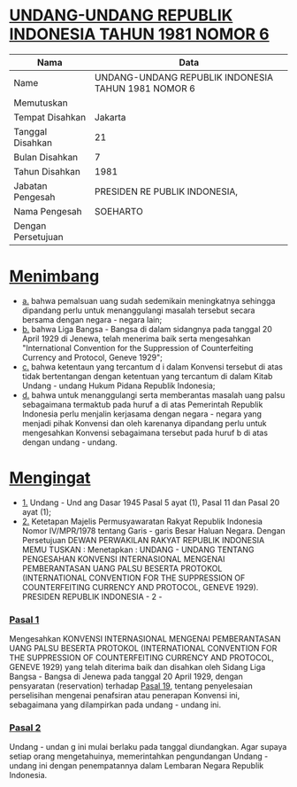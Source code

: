 # [UNDANG-UNDANG REPUBLIK INDONESIA TAHUN 1981 NOMOR 6](http://example.org/legal/document/uu/1981/6)

| Nama | Data |
| ------ | ----- |
|Name|UNDANG-UNDANG REPUBLIK INDONESIA TAHUN 1981 NOMOR 6|
|Memutuskan||
|Tempat Disahkan|Jakarta|
|Tanggal Disahkan|21|
|Bulan Disahkan|7|
|Tahun Disahkan|1981|
|Jabatan Pengesah|PRESIDEN RE PUBLIK INDONESIA,|
|Nama Pengesah|SOEHARTO|
|Dengan Persetujuan||
# [Menimbang](http://example.org/legal/document/uu/1981/6/menimbang)

* [a.](http://example.org/legal/document/uu/1981/6/menimbang/point/a) bahwa pemalsuan uang sudah sedemikain meningkatnya sehingga dipandang perlu untuk menanggulangi masalah tersebut secara bersama dengan negara - negara lain;
* [b.](http://example.org/legal/document/uu/1981/6/menimbang/point/b) bahwa Liga Bangsa - Bangsa di dalam sidangnya pada tanggal 20 April 1929 di Jenewa, telah menerima baik serta mengesahkan "International Convention for the Suppression of Counterfeiting Currency and Protocol, Geneve 1929";
* [c.](http://example.org/legal/document/uu/1981/6/menimbang/point/c) bahwa ketentaun yang tercantum d i dalam Konvensi tersebut di atas tidak bertentangan dengan ketentuan yang tercantum di dalam Kitab Undang - undang Hukum Pidana Republik Indonesia;
* [d.](http://example.org/legal/document/uu/1981/6/menimbang/point/d) bahwa untuk menanggulangi serta memberantas masalah uang palsu sebagaimana termaktub pada huruf a di atas Pemerintah Republik Indonesia perlu menjalin kerjasama dengan negara - negara yang menjadi pihak Konvensi dan oleh karenanya dipandang perlu untuk mengesahkan Konvensi sebagaimana tersebut pada huruf b di atas dengan undang - undang.
# [Mengingat](http://example.org/legal/document/uu/1981/6/mengingat)

* [1.](http://example.org/legal/document/uu/1981/6/mengingat/point/0001) Undang - Und ang Dasar 1945 Pasal 5 ayat (1), Pasal 11 dan Pasal 20 ayat (1);
* [2.](http://example.org/legal/document/uu/1981/6/mengingat/point/0002) Ketetapan Majelis Permusyawaratan Rakyat Republik Indonesia Nomor IV/MPR/1978 tentang Garis - garis Besar Haluan Negara. Dengan Persetujuan DEWAN PERWAKILAN RAKYAT REPUBLIK INDONESIA MEMU TUSKAN : Menetapkan : UNDANG - UNDANG TENTANG PENGESAHAN KONVENSI INTERNASIONAL MENGENAI PEMBERANTASAN UANG PALSU BESERTA PROTOKOL (INTERNATIONAL CONVENTION FOR THE SUPPRESSION OF COUNTERFEITING CURRENCY AND PROTOCOL, GENEVE 1929). PRESIDEN REPUBLIK INDONESIA - 2 -

### [Pasal 1](http://example.org/legal/document/uu/1981/6/pasal/0001)
Mengesahkan KONVENSI INTERNASIONAL MENGENAI PEMBERANTASAN UANG PALSU BESERTA PROTOKOL (INTERNATIONAL CONVENTION FOR THE SUPPRESSION OF COUNTERFEITING CURRENCY AND PROTOCOL, GENEVE 1929) yang telah diterima baik dan disahkan oleh Sidang Liga Bangsa - Bangsa di Jenewa pada tanggal 20 April 1929, dengan pensyaratan (reservation) terhadap [Pasal 19](http://example.org/legal/document/uu/1981/6/pasal/0019), tentang penyelesaian perselisihan mengenai penafsiran atau penerapan Konvensi ini, sebagaimana yang dilampirkan pada undang - undang ini.


### [Pasal 2](http://example.org/legal/document/uu/1981/6/pasal/0002)
Undang - undan g ini mulai berlaku pada tanggal diundangkan. Agar supaya setiap orang mengetahuinya, memerintahkan pengundangan Undang - undang ini dengan penempatannya dalam Lembaran Negara Republik Indonesia.
